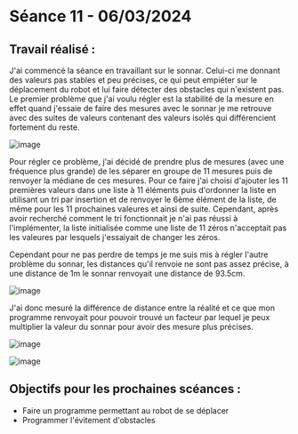 # **Séance 11 - 06/03/2024**
## Travail réalisé :
J'ai commencé la séance en travaillant sur le sonnar. Celui-ci me donnant des valeurs pas stables et peu précises, ce qui peut empiéter sur le déplacement du robot et lui faire détecter des obstacles qui n'existent pas. Le premier problème que j'ai voulu régler est la stabilité de la mesure en effet quand j'essaie de faire des mesures avec le sonnar je me retrouve avec des suites de valeurs contenant des valeurs isolés qui différencient fortement du reste.

![image](https://github.com/TibaudoRomain/ProjetAR/assets/146826729/148a839a-5d84-46f3-b201-47ead988842b)

Pour régler ce problème, j'ai décidé de prendre plus de mesures (avec une fréquence plus grande) de les séparer en groupe de 11 mesures puis de renvoyer la médiane de ces mesures. Pour ce faire j'ai choisi d'ajouter les 11 premières valeurs dans une liste à 11 éléments puis d'ordonner la liste en utilisant un tri par insertion et de renvoyer le 6ème élément de la liste, de même pour les 11 prochaines valeures et ainsi de suite. Cependant, après avoir recherché comment le tri fonctionnait je n'ai pas réussi à l'implémenter, la liste initialisée comme une liste de 11 zéros n'acceptait pas les valeures par lesquels j'essaiyait de changer les zéros.

Cependant pour ne pas perdre de temps je me suis mis à régler l'autre problème du sonnar, les distances qu'il renvoie ne sont pas assez précise, à une distance de 1m le sonnar renvoyait une distance de 93.5cm. 

![image](https://github.com/TibaudoRomain/ProjetAR/assets/146826729/34d91b14-1b05-4086-b7eb-28777f8b06be)

J'ai donc mesuré la différence de distance entre la réalité et ce que mon programme renvoyait pour pouvoir trouvé un facteur par lequel je peux multiplier la valeur du sonnar pour avoir des mesure plus précises.

![image](https://github.com/TibaudoRomain/ProjetAR/assets/146826729/135d390d-8421-4ecd-8f76-bb9a93006ea6)


![image](https://github.com/TibaudoRomain/ProjetAR/assets/146826729/80fafc83-caf7-4421-ac6e-676069d25e08)


## Objectifs pour les prochaines scéances :
- Faire un programme permettant au robot de se déplacer
- Programmer l'évitement d'obstacles
